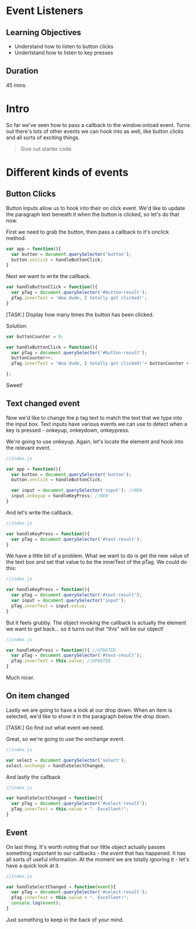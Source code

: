 # Event Listeners

## Learning Objectives
- Understand how to listen to button clicks
- Undertstand how to listen to key presses

## Duration
45 mins

# Intro

So far we've seen how to pass a callback to the window.onload event. Turns out there's lots of other events we can hook into as well, like button clicks and all sorts of exciting things.

> Give out starter code

# Different kinds of events

## Button Clicks

Button inputs allow us to hook into their on click event. We'd like to update the paragraph text beneath it when the button is clicked, so let's do that now.

First we need to grab the button, then pass a callback to it's onclick method.

```js
var app = function(){
  var button = document.querySelector('button');
  button.onclick = handleButtonClick;
}
```

Next we want to write the callback.

```js
var handleButtonClick = function(){
  var pTag = document.querySelector('#button-result');
  pTag.innerText = 'Woa dude, I totally got clicked!';
}

```

[TASK:] Display how many times the button has been clicked.

Solution:

```js
var buttonCounter = 0;

var handleButtonClick = function(){
  var pTag = document.querySelector('#button-result');
  buttonCounter++;
  pTag.innerText = 'Woa dude, I totally got clicked!'+ buttonCounter +' times dude!'

};
```

Sweet!

## Text changed event

Now we'd like to change the p tag text to match the text that we type into the input box. Text inputs have various events we can use to detect when a key is pressed - onkeyup, onkeydown, onkeypress.

We're going to use onkeyup. Again, let's locate the element and hook into the relevant event.

```js
//index.js

var app = function(){
  var button = document.querySelector('button');
  button.onclick = handleButtonClick;

  var input = document.querySelector('input'); //NEW
  input.onkeyup = handleKeyPress; //NEW
}
```

And let's write the callback. 

```js
//index.js

var handleKeyPress = function(){
  var pTag = document.querySelector('#text-result');
}
```

We have a little bit of a problem. What we want to do is get the new value of the text box and set that value to be the innerText of the pTag. We could do this:

```js
//index.js

var handleKeyPress = function(){
  var pTag = document.querySelector('#text-result');
  var input = document.querySelector('input');
  pTag.innerText = input.value;
}
```

But it feels grubby. The object invoking the callback is actually the element we want to get back... so it turns out that "this" will be our object!

```js
//index.js

var handleKeyPress = function(){ //UPDATED
  var pTag = document.querySelector('#text-result');
  pTag.innerText = this.value; //UPDATED
}
```

Much nicer.

## On item changed

Lastly we are going to have a look at our drop down. When an item is selected, we'd like to show it in the paragraph below the drop down.

[TASK:] Go find out what event we need.

Great, so we're going to use the onchange event.

```js
//index.js

var select = document.querySelector('select');
select.onchange = handleSelectChanged;
```

And lastly the callback

```js
//index.js

var handleSelectChanged = function(){
  var pTag = document.querySelector('#select-result');
  pTag.innerText = this.value + ". Excellent!";
}
```

## Event

On last thing. It's worth noting that our little object actually passes something important to our callbacks - the _event_ that has happened. It has all sorts of useful information. At the moment we are totally ignoring it - let's have a quick look at it.

```js
//index.js

var handleSelectChanged = function(event){
  var pTag = document.querySelector('#select-result');
  pTag.innerText = this.value + ". Excellent!";
  console.log(event);
}
```

Just something to keep in the back of your mind.